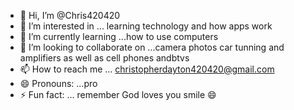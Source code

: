 - 👋 Hi, I’m @Chris420420 
- 👀 I’m interested in ... learning technology and how apps work
- 🌱 I’m currently learning ...how to use computers
- 💞️ I’m looking to collaborate on ...camera photos car tunning and amplifiers as well as cell phones andbtvs 
- 📫 How to reach me ... christopherdayton420420@gmail.com
- 😄 Pronouns: ...pro
- ⚡ Fun fact: ... remember God loves you smile 😄 

<!---
Chris420420/Chris420420 is a ✨ special ✨ repository because its `README.md` (this file) appears on your GitHub profile.
You can click the Preview link to take a look at yo
ur changes.
--->
